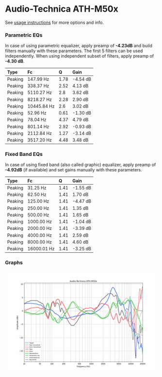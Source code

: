 # Audio-Technica ATH-M50x
See [usage instructions](https://github.com/jaakkopasanen/AutoEq#usage) for more options and info.

### Parametric EQs
In case of using parametric equalizer, apply preamp of **-4.23dB** and build filters manually
with these parameters. The first 5 filters can be used independently.
When using independent subset of filters, apply preamp of **-4.30 dB**.

| Type    | Fc          |    Q | Gain     |
|:--------|:------------|:-----|:---------|
| Peaking | 147.99 Hz   | 1.78 | -4.54 dB |
| Peaking | 338.37 Hz   | 2.52 | 4.13 dB  |
| Peaking | 5110.27 Hz  | 2.8  | 3.62 dB  |
| Peaking | 8218.27 Hz  | 2.28 | 2.90 dB  |
| Peaking | 10445.84 Hz | 2.6  | 3.02 dB  |
| Peaking | 52.96 Hz    | 0.61 | -1.30 dB |
| Peaking | 78.04 Hz    | 4.37 | 4.79 dB  |
| Peaking | 801.14 Hz   | 2.92 | -0.93 dB |
| Peaking | 2112.84 Hz  | 1.27 | -3.14 dB |
| Peaking | 3517.20 Hz  | 4.48 | 3.48 dB  |

### Fixed Band EQs
In case of using fixed band (also called graphic) equalizer, apply preamp of **-4.92dB**
(if available) and set gains manually with these parameters.

| Type    | Fc          |    Q | Gain     |
|:--------|:------------|:-----|:---------|
| Peaking | 31.25 Hz    | 1.41 | -1.55 dB |
| Peaking | 62.50 Hz    | 1.41 | 1.70 dB  |
| Peaking | 125.00 Hz   | 1.41 | -4.47 dB |
| Peaking | 250.00 Hz   | 1.41 | 1.35 dB  |
| Peaking | 500.00 Hz   | 1.41 | 1.65 dB  |
| Peaking | 1000.00 Hz  | 1.41 | -1.04 dB |
| Peaking | 2000.00 Hz  | 1.41 | -3.39 dB |
| Peaking | 4000.00 Hz  | 1.41 | 2.59 dB  |
| Peaking | 8000.00 Hz  | 1.41 | 4.60 dB  |
| Peaking | 16000.01 Hz | 1.41 | -3.25 dB |

### Graphs
![](./Audio-Technica%20ATH-M50x.png)